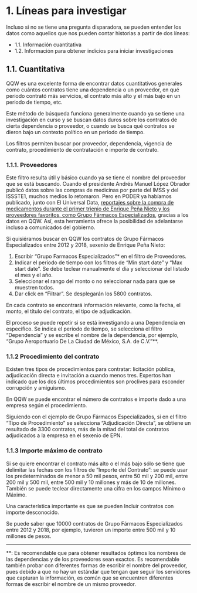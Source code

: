 # 1. Líneas para investigar

Incluso si no se tiene una pregunta disparadora, se pueden entender los datos como aquellos que nos pueden contar historias a partir de dos líneas:

- 1.1. Información cuantitativa 
- 1.2. Información para obtener indicios para iniciar investigaciones 

## 1.1. Cuantitativa

QQW es una excelente forma de encontrar datos cuantitativos generales como cuántos contratos tiene una dependencia o un proveedor, en qué periodo contrató más servicios, el contrato más alto y el más bajo en un periodo de tiempo, etc. 

Este método de búsqueda funciona generalmente cuando ya se tiene una investigación en curso y se buscan datos duros sobre los contratos de cierta dependencia o proveedor, o cuando se busca qué contratos se dieron bajo un contexto político en un periodo de tiempo.

Los filtros permiten buscar por proveedor, dependencia, vigencia de contrato, procedimiento de contratación e importe de contrato.

### 1.1.1. Proveedores

Este filtro resulta útil y básico cuando ya se tiene el nombre del proveedor que se está buscando. Cuando el presidente Andrés Manuel López Obrador publicó datos sobre las compras de medicinas por parte del IMSS y del ISSSTE1, muchos medios lo retomaron. Pero en PODER ya habíamos publicado, junto con El Universal Data, [reportajes sobre la compra de medicamentos durante el primer trienio de Enrique Peña Nieto y los proveedores favoritos, como Grupo Fármacos Especializados](https://www.rindecuentas.org/reportajes/2016/09/19/emporio-farmaceutico/), gracias a los datos en QQW. Así, esta herramienta ofrece la posibilidad de adelantarse incluso a comunicados del gobierno.

Si quisiéramos buscar en QQW los contratos de Grupo Fármacos Especializados entre 2012 y 2018, sexenio de Enrique Peña Nieto:

1. Escribir “Grupo Farmacos Especializados”* en el filtro de Proveedores.
2. Indicar el periodo de tiempo con los filtros de  “Min start date” y “Max start date”. Se debe teclear manualmente el día y seleccionar del listado el mes y el año.
3. Seleccionar el rango del monto o no seleccionar nada para que se muestren todos.
4. Dar click en “Filtrar”. Se desplegarán los 5800 contratos.

En cada contrato se encontrará información relevante, como la fecha, el monto, el título del contrato, el tipo de adjudicación. 

El proceso se puede repetir si se está investigando a una Dependencia en específico. Se indica el periodo de tiempo, se selecciona el filtro “Dependencia” y se escribe el nombre de la dependencia, por ejemplo, “Grupo Aeroportuario De La Ciudad de México, S.A. de C.V.”**. 


### 1.1.2 Procedimiento del contrato

Existen tres tipos de procedimientos para contratar: licitación pública, adjudicación directa e invitación a cuando menos tres. Expertos han indicado que los dos últimos procedimientos son proclives para esconder corrupción y amiguismo.

En QQW se puede encontrar el número de contratos e importe dado a una empresa según el procedimiento.

Siguiendo con el ejemplo de Grupo Fármacos Especializados, si en el filtro “Tipo de Procedimiento” se selecciona “Adjudicación Directa”, se obtiene un resultado de 3300 contratos, más de la mitad del total de contratos adjudicados a la empresa en el sexenio de EPN. 

### 1.1.3 Importe máximo de contrato

Si se quiere encontrar el contrato más alto o el más bajo sólo se tiene que delimitar las fechas con los filtros de “Importe del Contrato”: se puede usar los predeterminados de menor a  50 mil pesos, entre 50 mil y 200 mil, entre 200 mil y 500 mil, entre 500 mil y 10 millones y más de 10 de millones. También se puede teclear directamente una cifra en los campos Mínimo o Máximo. 

Una característica importante es que se pueden Incluir contratos con importe desconocido. 

Se puede saber que 10000 contratos de Grupo Fármacos Especializados entre 2012 y 2018, por ejemplo, tuvieron un importe entre 500 mil y 10 millones de pesos. 

---
**: Es recomendable que para obtener resultados óptimos los nombres de las dependencias y de los proveedores sean exactos. Es recomendable también probar con diferentes formas de escribir el nombre del proveedor, pues debido a que no hay un estándar que tengan que seguir los servidores que capturan la información, es común que se encuentren diferentes formas de escribir el nombre de un mismo proveedor.
